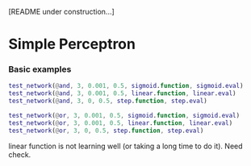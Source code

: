 [README under construction...]

# Simple Perceptron

### Basic examples

```matlab
test_network(@and, 3, 0.001, 0.5, sigmoid.function, sigmoid.eval)
test_network(@and, 3, 0.001, 0.5, linear.function, linear.eval)
test_network(@and, 3, 0, 0.5, step.function, step.eval)

test_network(@or, 3, 0.001, 0.5, sigmoid.function, sigmoid.eval)
test_network(@or, 3, 0.001, 0.5, linear.function, linear.eval)
test_network(@or, 3, 0, 0.5, step.function, step.eval)
```
linear function is not learning well (or taking a long time to do it). Need check.
